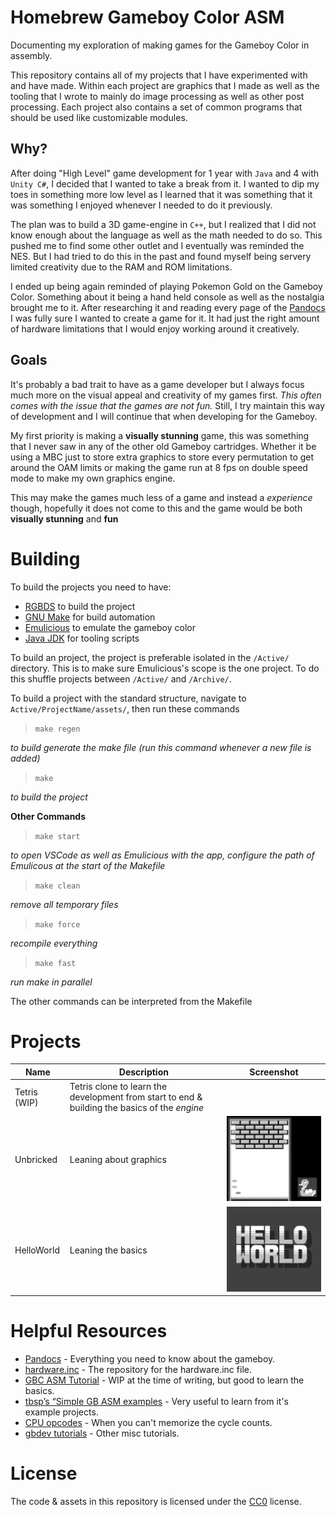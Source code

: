 # Homebrew Gameboy Color ASM

Documenting my exploration of making games for the Gameboy Color in assembly.


This repository contains all of my projects that I have experimented with and have made. Within each project are graphics that I made as well as the tooling that I wrote to mainly do image processing as well as other post processing. Each project also contains a set of common programs that should be used like customizable modules.

## Why?

After doing "High Level" game development for 1 year with `Java` and 4 with `Unity C#`, I decided that I wanted to take a break from it. I wanted to dip my toes in something more low level as I learned that it was something that it was something I enjoyed whenever I needed to do it previously. 

The plan was to build a 3D game-engine in `C++`, but I realized that I did not know enough about the language as well as the math needed to do so. This pushed me to find some other outlet and I eventually was reminded the NES. But I had tried to do this in the past and found myself being servery limited creativity due to the RAM and ROM limitations. 

I ended up being again reminded of playing Pokemon Gold on the Gameboy Color. Something about it being a hand held console as well as the nostalgia brought me to it. After researching it and reading every page of the [Pandocs](https://gbdev.io/pandocs/) I was fully sure I wanted to create a game for it. It had just the right amount of hardware limitations that I would enjoy working around it creatively.

## Goals

It's probably a bad trait to have as a game developer but I always focus much more on the visual appeal and creativity of my games first. *This often comes with the issue that the games are not fun.* Still, I try maintain this way of development and I will continue that when developing for the Gameboy.

My first priority is making a **visually stunning** game, this was something that I never saw in any of the other old Gameboy cartridges. Whether it be using a MBC just to store extra graphics to store every permutation to get around the OAM limits or making the game run at 8 fps on double speed mode to make my own graphics engine.

This may make the games much less of a game and instead a *experience* though, hopefully it does not come to this and the game would be both **visually stunning** and **fun**

# Building

To build the projects you need to have:
- [RGBDS](https://rgbds.gbdev.io/install/) to build the project
- [GNU Make](https://www.gnu.org/software/make/) for build automation
- [Emulicious](https://emulicious.net/downloads/) to emulate the gameboy color
- [Java JDK](https://www.oracle.com/java/technologies/downloads/) for tooling scripts

To build an project, the project is preferable isolated in the `/Active/` directory. This is to make sure Emulicious's scope is the one project. To do this shuffle projects between `/Active/` and `/Archive/`.

To build a project with the standard structure, navigate to `Active/ProjectName/assets/`, then run these commands

> `make regen` 

*to build generate the make file (run this command whenever a new file is added)*

> `make` 

*to build the project*

**Other Commands**
> `make start` 

*to open VSCode as well as Emulicious with the app, configure the path of Emulicous at the start of the Makefile*

> `make clean` 

*remove all temporary files*

> `make force` 

*recompile everything*

> `make fast` 

*run make in parallel*

The other commands can be interpreted from the Makefile

# Projects
| Name                           | Description                                                           | Screenshot                                                                                                                                |
|----------------------|-----------------------------------------------------------------------|-------------------------------------------------------------------------------------------------------------------------------------------|
|Tetris (WIP)       | Tetris clone to learn the development from start to end & building the basics of the *engine*                                        |
|Unbricked       | Leaning about graphics                                        |![Unbricked](https://github.com/sun3matthew/GameBoyDevelopment/blob/main/Images/Unbricked.png?raw=true)              |
|HelloWorld       | Leaning the basics                                         |![HelloWorld](https://github.com/sun3matthew/GameBoyDevelopment/blob/main/Images/HelloWorld.png?raw=true)              |

# Helpful Resources

- [Pandocs](https://gbdev.io/pandocs/) - Everything you need to know about the gameboy.
- [hardware.inc](https://github.com/gbdev/hardware.inc) - The repository for the hardware.inc file.
- [GBC ASM Tutorial](https://gbdev.io/gb-asm-tutorial/index) - WIP at the time of writing, but good to learn the basics.
- [tbsp’s “Simple GB ASM examples](https://github.com/tbsp/simple-gb-asm-examples) - Very useful to learn from it's example projects.
- [CPU opcodes](https://rgbds.gbdev.io/docs/v0.6.1/gbz80.7/) - When you can't memorize the cycle counts.
- [gbdev tutorials](https://gbdev.gg8.se/wiki/articles/Tutorials) - Other misc tutorials.


# License
The code & assets in this repository is licensed under the [CC0](https://creativecommons.org/publicdomain/zero/1.0/) license.
